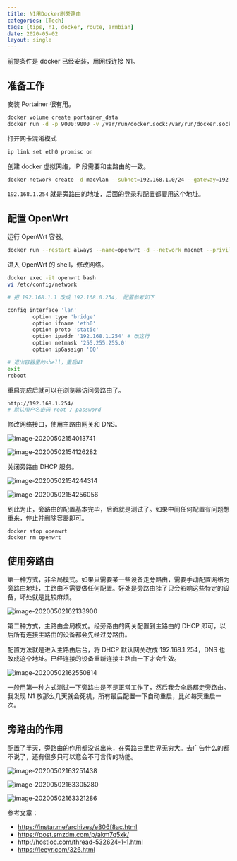 ```yaml
---
title: N1用Docker刷旁路由
categories: [Tech]
tags: [tips, n1, docker, route, armbian]
date: 2020-05-02
layout: single
---
```


前提条件是 docker 已经安装，用网线连接 N1。

<!-- more -->

## 准备工作

安装 Portainer 很有用。

```bash
docker volume create portainer_data
docker run -d -p 9000:9000 -v /var/run/docker.sock:/var/run/docker.sock -v portainer_data:/data portainer/portainer:linux-arm64
```

打开网卡混淆模式

```bash
ip link set eth0 promisc on
```

创建 docker 虚拟网络，IP 段需要和主路由的一致。

```bash
docker network create -d macvlan --subnet=192.168.1.0/24 --gateway=192.168.1.254 -o parent=eth0 macnet
```

`192.168.1.254` 就是旁路由的地址，后面的登录和配置都要用这个地址。

## 配置 OpenWrt

运行 OpenWrt 容器。

```bash
docker run --restart always --name=openwrt -d --network macnet --privileged unifreq/openwrt-aarch64:latest
```

进入 OpenWrt 的 shell，修改网络。

```bash
docker exec -it openwrt bash
vi /etc/config/network

# 把 192.168.1.1 改成 192.168.0.254， 配置参考如下

config interface 'lan'
        option type 'bridge'
        option ifname 'eth0'
        option proto 'static'
        option ipaddr '192.168.1.254' # 改这行
        option netmask '255.255.255.0'
        option ip6assign '60'

# 退出容器里的shell，重启N1
exit
reboot
```

重启完成后就可以在浏览器访问旁路由了。

```bash
http://192.168.1.254/
# 默认用户名密码 root / password
```

修改网络接口，使用主路由网关和 DNS。

![image-20200502154013741](https://tobyqin.github.io/images/image-20200502154013741.png)

![image-20200502154126282](https://tobyqin.github.io/images/image-20200502154126282.png)

关闭旁路由 DHCP 服务。

![image-20200502154244314](https://tobyqin.github.io/images/image-20200502154244314.png)

![image-20200502154256056](https://tobyqin.github.io/images/image-20200502154256056.png)

到此为止，旁路由的配置基本完毕，后面就是测试了。如果中间任何配置有问题想重来，停止并删除容器即可。

```
docker stop openwrt
docker rm openwrt
```

## 使用旁路由

第一种方式，非全局模式。如果只需要某一些设备走旁路由，需要手动配置网络为旁路由地址，主路由不需要做任何配置。好处是旁路由挂了只会影响这些特定的设备，坏处就是比较麻烦。

![image-20200502162133900](https://tobyqin.github.io/images/image-20200502162133900.png)

第二种方式，主路由全局模式。经旁路由的网关配置到主路由的 DHCP 即可，以后所有连接主路由的设备都会先经过旁路由。

配置方法就是进入主路由后台，将 DHCP 默认网关改成 192.168.1.254，DNS 也改成这个地址。已经连接的设备重新连接主路由一下才会生效。

![image-20200502162550814](https://tobyqin.github.io/images/image-20200502162550814.png)

一般用第一种方式测试一下旁路由是不是正常工作了，然后我会全局都走旁路由。我发现 N1 放那么几天就会死机，所有最后配置一下自动重启，比如每天重启一次。

## 旁路由的作用

配置了半天，旁路由的作用都没说出来，在旁路由里世界无穷大。去广告什么的都不说了，还有很多只可以意会不可言传的功能。

![image-20200502163251438](https://tobyqin.github.io/images/image-20200502163251438.png)

![image-20200502163305280](https://tobyqin.github.io/images/image-20200502163305280.png)

![image-20200502163321286](https://tobyqin.github.io/images/image-20200502163321286.png)

参考文章：

- https://instar.me/archives/e806f8ac.html
- https://post.smzdm.com/p/akm7q5xk/
- http://hostloc.com/thread-532624-1-1.html
- https://leeyr.com/326.html

